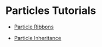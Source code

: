 # Particles Tutorials

- [Particle Ribbons](particles-tutorials-ribbons/index.md)

- [Particle Inheritance](particles-tutorials-inheritance/index.md)
